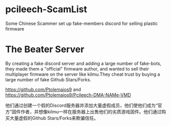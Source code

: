 # pcileech-ScamList
Some Chinese Scammer set up fake-members discord for selling plastic firmware

# The Beater Server

By creating a fake discord server and adding a large number of fake-bots, they made them a "official" firmware author, and wanted to sell their multiplayer firmware on the server like kilmu.They cheat trust by buying a large number of fake Github Stars/Forks.

https://github.com/Ptolemaios9 and https://github.com/Ptolemaios9/Pcileech-DMA-NAMe-VMD

他们通过创建一个假的Discord服务器并添加大量虚假成员，他们使他们成为“官方”固件作者，并想像kilmu一样在服务器上出售他们的劣质游戏固件。他们通过购买大量虚假的Github Stars/Forks来欺骗信任。
